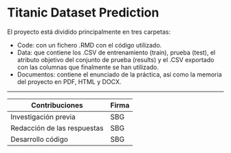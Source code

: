 # Titanic Dataset Prediction
 
El proyecto está dividido principalmente en tres carpetas:

* Code: con un fichero .RMD con el código utilizado.
* Data: que contiene los .CSV de entrenamiento (train), prueba (test), el atributo objetivo del conjunto de prueba (results) y el .CSV exportado con las columnas que finalmente se han utilizado.
* Documentos: contiene el enunciado de la práctica, así como la memoria del proyecto en PDF, HTML y DOCX.

***

| Contribuciones | Firma |
| ------------- | ------------- |
| Investigación previa  | SBG  |
| Redacción de las respuestas  | SBG  |
| Desarrollo código  | SBG  |
